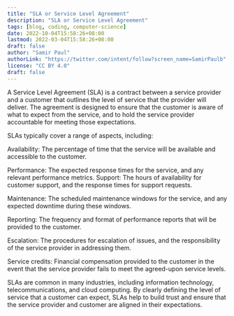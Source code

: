```yaml
---
title: "SLA or Service Level Agreement"
description: "SLA or Service Level Agreement"
tags: [blog, coding, computer-science]
date: 2022-10-04T15:58:26+08:00
lastmod: 2022-03-04T15:58:26+08:00
draft: false
author: "Samir Paul"
authorLink: "https://twitter.com/intent/follow?screen_name=SamirPaulb"
license: "CC BY 4.0"
draft: false
---
```



 


A Service Level Agreement (SLA) is a contract between a service provider and a customer that outlines the level of service that the provider will deliver. The agreement is designed to ensure that the customer is aware of what to expect from the service, and to hold the service provider accountable for meeting those expectations.

SLAs typically cover a range of aspects, including:

Availability: The percentage of time that the service will be available and accessible to the customer.

Performance: The expected response times for the service, and any relevant performance metrics.
Support: The hours of availability for customer support, and the response times for support requests.

Maintenance: The scheduled maintenance windows for the service, and any expected downtime during these windows.

Reporting: The frequency and format of performance reports that will be provided to the customer.

Escalation: The procedures for escalation of issues, and the responsibility of the service provider in addressing them.

Service credits: Financial compensation provided to the customer in the event that the service provider fails to meet the agreed-upon service levels.

SLAs are common in many industries, including information technology, telecommunications, and cloud computing. By clearly defining the level of service that a customer can expect, SLAs help to build trust and ensure that the service provider and customer are aligned in their expectations.



